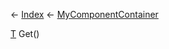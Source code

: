 ← [Index](Api-Index) ← [MyComponentContainer](VRage.Game.Components.MyComponentContainer)

[T]() Get<T><T>()

